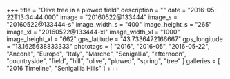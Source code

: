 +++
title = "Olive tree in a plowed field"
description = ""
date = "2016-05-22T13:34:44.000"
image = "20160522@133444"
image_s = "20160522@133444-s"
image_width_s = "400"
image_height_s = "265"
image_xl = "20160522@133444-xl"
image_width_xl = "1000"
image_height_xl = "662"
gps_latitude = "43.7336472166667"
gps_longitude = "13.1625638833333"
phototags = [ "2016", "2016-05", "2016-05-22", "Ancona", "Europe", "Italy", "Marche", "Senigallia", "afternoon", "countryside", "field", "hill", "olive", "plowed", "spring", "tree" ]
galleries = [ "2016 Timeline", "Senigallia Hills" ]
+++
